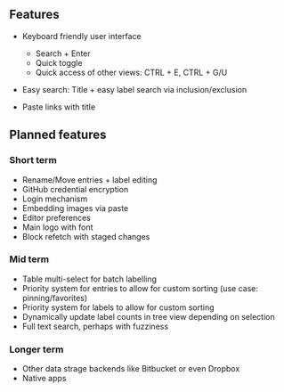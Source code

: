 
## Features

- Keyboard friendly user interface

  - Search + Enter
  - Quick toggle
  - Quick access of other views: CTRL + E, CTRL + G/U

- Easy search: Title + easy label search via inclusion/exclusion


- Paste links with title

## Planned features

### Short term

- Rename/Move entries + label editing
- GitHub credential encryption
- Login mechanism
- Embedding images via paste
- Editor preferences
- Main logo with font
- Block refetch with staged changes

### Mid term

- Table multi-select for batch labelling
- Priority system for entries to allow for custom sorting (use case: pinning/favorites)
- Priority system for labels to allow for custom sorting
- Dynamically update label counts in tree view depending on selection
- Full text search, perhaps with fuzziness

### Longer term

- Other data strage backends like Bitbucket or even Dropbox
- Native apps
